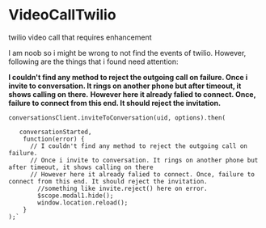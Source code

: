 # VideoCallTwilio
twilio video call that requires enhancement

I am noob so i might be wrong to not find the events of twilio. However, following are the things that i found need attention:



 <b>I couldn't find any method to reject the outgoing call on failure. </b>
 <b>Once i invite to conversation. It rings on another phone but after timeout, it shows calling on there.</b>
 <b>However here it already falied to connect. Once, failure to connect from this end. It should reject the invitation.</b>
 
 
`conversationsClient.inviteToConversation(uid, options).then(  `

       conversationStarted,
        function(error) {
          // I couldn't find any method to reject the outgoing call on failure. 
          // Once i invite to conversation. It rings on another phone but after timeout, it shows calling on there
          // However here it already falied to connect. Once, failure to connect from this end. It should reject the invitation.
            //something like invite.reject() here on error.
            $scope.modal1.hide();
            window.location.reload();
        }
    );`
    
